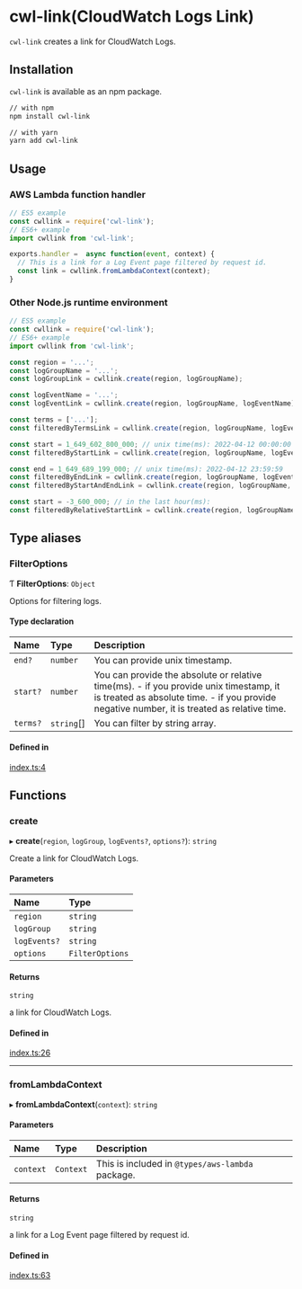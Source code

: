 # cwl-link(CloudWatch Logs Link)

`cwl-link` creates a link for CloudWatch Logs.

## Installation

`cwl-link` is available as an npm package.

```bash
// with npm
npm install cwl-link

// with yarn
yarn add cwl-link
```

## Usage

### AWS Lambda function handler

```typescript
// ES5 example
const cwllink = require('cwl-link');
// ES6+ example
import cwllink from 'cwl-link';

exports.handler =  async function(event, context) {
  // This is a link for a Log Event page filtered by request id.
  const link = cwllink.fromLambdaContext(context);
}
```

### Other Node.js runtime environment

```typescript
// ES5 example
const cwllink = require('cwl-link');
// ES6+ example
import cwllink from 'cwl-link';

const region = '...';
const logGroupName = '...';
const logGroupLink = cwllink.create(region, logGroupName);

const logEventName = '...';
const logEventLink = cwllink.create(region, logGroupName, logEventName);

const terms = ['...'];
const filteredByTermsLink = cwllink.create(region, logGroupName, logEventName, { terms });

const start = 1_649_602_800_000; // unix time(ms): 2022-04-12 00:00:00
const filteredByStartLink = cwllink.create(region, logGroupName, logEventName, { start });

const end = 1_649_689_199_000; // unix time(ms): 2022-04-12 23:59:59
const filteredByEndLink = cwllink.create(region, logGroupName, logEventName, { end });
const filteredByStartAndEndLink = cwllink.create(region, logGroupName, logEventName, { start, end });

const start = -3_600_000; // in the last hour(ms):
const filteredByRelativeStartLink = cwllink.create(region, logGroupName, logEventName, { start });
```

## Type aliases

### FilterOptions

Ƭ **FilterOptions**: `Object`

Options for filtering logs.

#### Type declaration

| Name | Type | Description |
| :------ | :------ | :------ |
| `end?` | `number` | You can provide unix timestamp. |
| `start?` | `number` | You can provide the absolute or relative time(ms). - if you provide unix timestamp, it is treated as absolute time. - if you provide negative number, it is treated as relative time. |
| `terms?` | `string`[] | You can filter by string array. |

#### Defined in

[index.ts:4](https://github.com/michiharu/cwl-link/blob/bd277a7/src/index.ts#L4)

## Functions

### create

▸ **create**(`region`, `logGroup`, `logEvents?`, `options?`): `string`

Create a link for CloudWatch Logs.

#### Parameters

| Name | Type |
| :------ | :------ |
| `region` | `string` |
| `logGroup` | `string` |
| `logEvents?` | `string` |
| `options` | `FilterOptions` |

#### Returns

`string`

a link for CloudWatch Logs.

#### Defined in

[index.ts:26](https://github.com/michiharu/cwl-link/blob/bd277a7/src/index.ts#L26)

___

### fromLambdaContext

▸ **fromLambdaContext**(`context`): `string`

#### Parameters

| Name | Type | Description |
| :------ | :------ | :------ |
| `context` | `Context` | This is included in `@types/aws-lambda` package. |

#### Returns

`string`

a link for a Log Event page filtered by request id.

#### Defined in

[index.ts:63](https://github.com/michiharu/cwl-link/blob/bd277a7/src/index.ts#L63)

